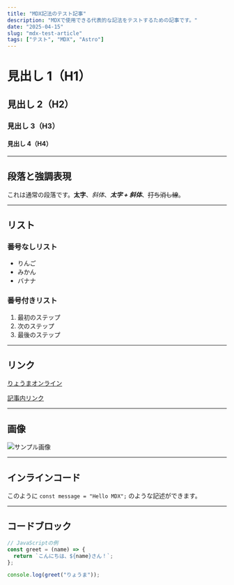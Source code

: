 ```yaml
---
title: "MDX記法のテスト記事"
description: "MDXで使用できる代表的な記法をテストするための記事です。"
date: "2025-04-15"
slug: "mdx-test-article"
tags: ["テスト", "MDX", "Astro"]
---
```


# 見出し 1（H1）

## 見出し 2（H2）

### 見出し 3（H3）

#### 見出し 4（H4）

---

## 段落と強調表現

これは通常の段落です。**太字**、_斜体_、**_太字 + 斜体_**、~~打ち消し線~~。

---

## リスト

### 番号なしリスト

- りんご
- みかん
- バナナ

### 番号付きリスト

1. 最初のステップ
2. 次のステップ
3. 最後のステップ

---

## リンク

[りょうまオンライン](https://www.ryoma.online/)

[記事内リンク](#テーブル)

---

## 画像

![サンプル画像](https://placehold.jp/300x200.png?text=Sample)

---

## インラインコード

このように `const message = "Hello MDX";` のような記述ができます。

---

## コードブロック

```js
// JavaScriptの例
const greet = (name) => {
  return `こんにちは、${name}さん！`;
};

console.log(greet("りょうま"));
```
